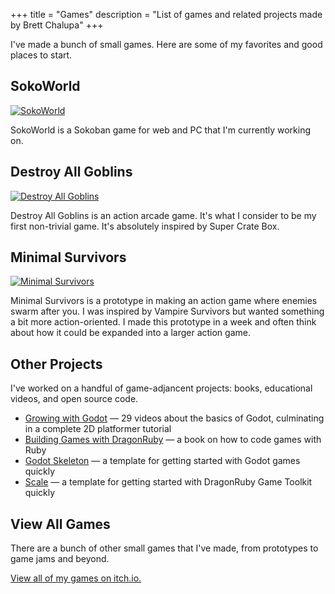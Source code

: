 +++
title = "Games"
description = "List of games and related projects made by Brett Chalupa"
+++

I've made a bunch of small games. Here are some of my favorites and good places to start.

## SokoWorld

[![SokoWorld](/sokoworld.png)](https://brettchalupa.itch.io/sokoworld)

SokoWorld is a Sokoban game for web and PC that I'm currently working on.

## Destroy All Goblins

[![Destroy All Goblins](/destroy-all-goblins.png)](https://brettchalupa.itch.io/destroy-all-goblins)

Destroy All Goblins is an action arcade game. It's what I consider to be my first non-trivial game. It's absolutely inspired by Super Crate Box.

## Minimal Survivors

[![Minimal Survivors](/minimal-survivors.png)](https://brettchalupa.itch.io/minimal-survivors)

Minimal Survivors is a prototype in making an action game where enemies swarm after you. I was inspired by Vampire Survivors but wanted something a bit more action-oriented. I made this prototype in a week and often think about how it could be expanded into a larger action game.

## Other Projects

I've worked on a handful of game-adjancent projects: books, educational videos, and open source code.

- [Growing with Godot](https://www.youtube.com/playlist?list=PL0qDutCc8IQgtUXLQB07H4miK6DPvtjTg) — 29 videos about the basics of Godot, culminating in a complete 2D platformer tutorial
- [Building Games with DragonRuby](https://book.dragonriders.community/) — a book on how to code games with Ruby
- [Godot Skeleton](https://github.com/brettchalupa/godot_skeleton) — a template for getting started with Godot games quickly
- [Scale](https://github.com/dragonridersunite/scale) — a template for getting started with DragonRuby Game Toolkit quickly

## View All Games

There are a bunch of other small games that I've made, from prototypes to game jams and beyond.

[View all of my games on itch.io.](https://brettchalupa.itch.io/)
